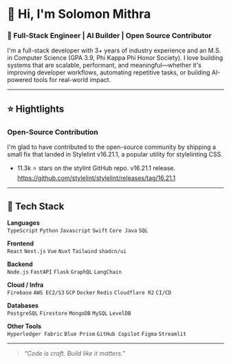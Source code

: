 # 👋 Hi, I'm Solomon Mithra

### 🚀 Full-Stack Engineer | AI Builder | Open Source Contributor

I'm a full-stack developer with 3+ years of industry experience and an M.S. in Computer Science (GPA 3.9, Phi Kappa Phi Honor Society). I love building systems that are scalable, performant, and meaningful—whether it's improving developer workflows, automating repetitive tasks, or building AI-powered tools for real-world impact.

---

## ⭐ Hightlights
### Open-Source Contribution
I'm glad to have contributed to the open-source community by shipping a small fix that landed in Stylelint v16.21.1, a popular utility for stylelinting CSS.
- 11.3k ⭐ stars on the stylint GitHub repo.
  v16.21.1 release. https://github.com/stylelint/stylelint/releases/tag/16.21.1
---

## 🧰 Tech Stack

**Languages**  
`TypeScript` `Python` `Javascript` `Swift` `Core Java` `SQL`  

**Frontend**  
`React` `Next.js` `Vue` `Nuxt` `Tailwind` `shadcn/ui`  

**Backend**  
`Node.js` `FastAPI` `Flask` `GraphQL` `LangChain`  

**Cloud / Infra**  
`Firebase` `AWS EC2/S3` `GCP` `Docker` `Redis` `Cloudflare R2` `CI/CD`  

**Databases**  
`PostgreSQL` `Firestore` `MongoDB` `MySQL` `LevelDB`  

**Other Tools**  
`Hyperledger Fabric` `Blue Prism` `GitHub Copilot` `Figma` `Streamlit`  

---

> *“Code is craft. Build like it matters.”*
